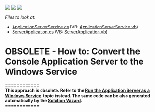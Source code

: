<!-- default badges list -->
![](https://img.shields.io/endpoint?url=https://codecentral.devexpress.com/api/v1/VersionRange/134575890/15.1.3%2B)
[![](https://img.shields.io/badge/Open_in_DevExpress_Support_Center-FF7200?style=flat-square&logo=DevExpress&logoColor=white)](https://supportcenter.devexpress.com/ticket/details/E4043)
[![](https://img.shields.io/badge/📖_How_to_use_DevExpress_Examples-e9f6fc?style=flat-square)](https://docs.devexpress.com/GeneralInformation/403183)
<!-- default badges end -->
<!-- default file list -->
*Files to look at*:

* [ApplicationServerService.cs](./CS/ApplicationServerService/ApplicationServerService.cs) (VB: [ApplicationServerService.vb](./VB/ApplicationServerService/ApplicationServerService.vb))
* [ServerApplication.cs](./CS/ApplicationServerService/ServerApplication.cs) (VB: [ServerApplication.vb](./VB/ApplicationServerService/ServerApplication.vb))
<!-- default file list end -->
# OBSOLETE - How to: Convert the Console Application Server to the Windows Service


<p><strong>============</strong><br><strong>This approach is obsolete. Refer to the <a href="https://documentation.devexpress.com/eXpressAppFramework/113360/Concepts/Security-System/Run-the-Application-Server-as-a-Windows-Service">Run the Application Server as a Windows Service</a>  topic instead. The same code can be also generated automatically by the <a href="https://documentation.devexpress.com/eXpressAppFramework/113624/Design-Time-Features/Solution-Wizard">Solution Wizard</a>.</strong><br><strong>============</strong></p>

<br/>


